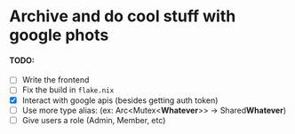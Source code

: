 # Archive and do cool stuff with google phots


#### TODO:
- [ ] Write the frontend
- [ ] Fix the build in `flake.nix`
- [x] Interact with google apis (besides getting auth token)
- [ ] Use more type alias: (ex: Arc<Mutex<**Whatever**>> -> Shared**Whatever**)
- [ ] Give users a role (Admin, Member, etc)
